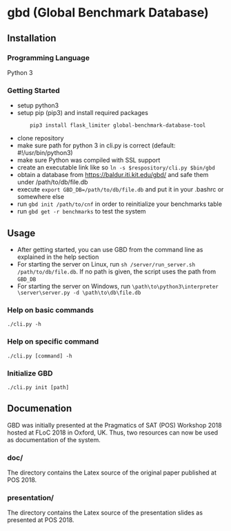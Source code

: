 # gbd (Global Benchmark Database)

## Installation
### Programming Language
Python 3

### Getting Started
- setup python3
- setup pip (pip3) and install required packages
    ```console
	    pip3 install flask_limiter global-benchmark-database-tool
	```
- clone repository
- make sure path for python 3 in cli.py is correct
  (default: #!/usr/bin/python3)
- make sure Python was compiled with SSL support
- create an executable link like so ```ln -s $respository/cli.py $bin/gbd```
- obtain a database from https://baldur.iti.kit.edu/gbd/ and safe them under /path/to/db/file.db
- execute ```export GBD_DB=/path/to/db/file.db``` and put it in your .bashrc or somewhere else
- run ```gbd init /path/to/cnf``` in order to reinitialize your benchmarks table
- run ```gbd get -r benchmarks``` to test the system

## Usage
- After getting started, you can use GBD from the command line as explained in the help section
- For starting the server on Linux, run ```sh /server/run_server.sh /path/to/db/file.db```. If no path is given, the script uses
the path from ```GBD_DB```
- For starting the server on Windows, run ```\path\to\python3\interpreter \server\server.py -d \path\to\db\file.db```

### Help on basic commands
	./cli.py -h

### Help on specific command
	./cli.py [command] -h

### Initialize GBD
	./cli.py init [path]

## Documenation
GBD was initially presented at the Pragmatics of SAT (POS) Workshop 2018 hosted at FLoC 2018 in Oxford, UK. Thus, two resources can now be used as documentation of the system. 

### doc/
The directory contains the Latex source of the original paper published at POS 2018.

### presentation/ 
The directory contains the Latex source of the presentation slides as presented at POS 2018.
